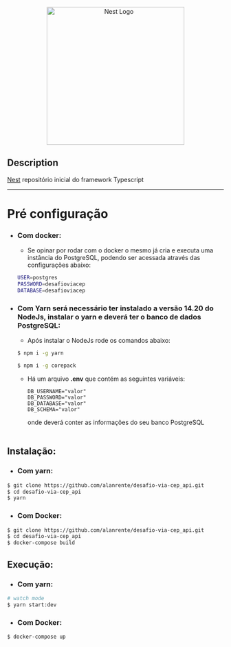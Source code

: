 <p align="center">
  <a href="http://nestjs.com/" target="blank"><img src="https://nestjs.com/img/logo_text.svg" width="320" alt="Nest Logo" /></a>
</p>

## Description

[Nest](https://github.com/nestjs/nest) repositório inicial do framework Typescript

---

# Pré configuração

- ### Com docker:
  - Se opinar por rodar com o docker o mesmo já cria e executa uma instância do PostgreSQL, podendo ser acessada através das configurações abaixo:
  ```bash
  USER=postgres
  PASSWORD=desafioviacep
  DATABASE=desafioviacep
  ```
- ### Com Yarn será necessário ter instalado a versão **14.20** do **NodeJs**, instalar o **yarn** e deverá ter o banco de dados **PostgreSQL**:

  - Após instalar o NodeJs rode os comandos abaixo:

  ```bash
  $ npm i -g yarn

  $ npm i -g corepack
  ```

  - Há um arquivo **.env** que contém as seguintes variáveis:

    ```
    DB_USERNAME="valor"
    DB_PASSWORD="valor"
    DB_DATABASE="valor"
    DB_SCHEMA="valor"
    ```

    onde deverá conter as informações do seu banco PostgreSQL
    <br/>
    <br/>

## Instalação:

- ### Com yarn:

```bash
$ git clone https://github.com/alanrente/desafio-via-cep_api.git
$ cd desafio-via-cep_api
$ yarn
```

- ### Com Docker:

```bash
$ git clone https://github.com/alanrente/desafio-via-cep_api.git
$ cd desafio-via-cep_api
$ docker-compose build
```

## Execução:

- ### Com yarn:

```bash
# watch mode
$ yarn start:dev
```

- ### Com Docker:

```bash
$ docker-compose up
```
